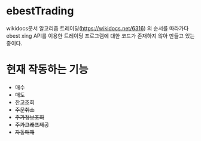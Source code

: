 # ebestTrading

 wikidocs문서 알고리즘 트레이딩(https://wikidocs.net/6316) 의 순서를 따라가다
ebest xing API를 이용한 트레이딩 프로그램에 대한 코드가 존재하지 않아 만들고 있는 중이다.

# 현재 작동하는 기능

- 매수
- 매도
- 잔고조회
- ~~주문취소~~
- ~~주가정보조회~~
- ~~주가그래프제공~~
- ~~자동매매~~
